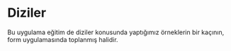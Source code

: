 # Diziler
Bu uygulama eğitim de diziler konusunda yaptığımız örneklerin bir kaçının, form uygulamasında toplanmış halidir.
